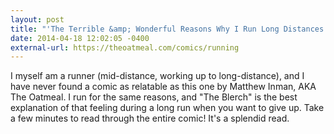 ```yaml
---
layout: post
title: "'The Terrible &amp; Wonderful Reasons Why I Run Long Distances' by The Oatmeal"
date: 2014-04-18 12:02:05 -0400
external-url: https://theoatmeal.com/comics/running
---
```


I myself am a runner (mid-distance, working up to long-distance), and I
have never found a comic as relatable as this one by Matthew Inman, AKA The
Oatmeal. I run for the same reasons, and "The Blerch" is the best
explanation of that feeling during a long run when you want to give up.
Take a few minutes to read through the entire comic! It's a splendid read.
